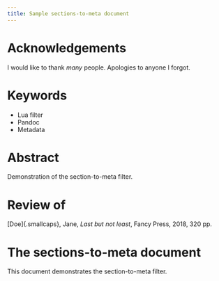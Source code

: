 ```yaml
---
title: Sample sections-to-meta document
---
```


# Acknowledgements

I would like to thank *many* people. Apologies to anyone I forgot.

# Keywords

- Lua filter
- Pandoc
- Metadata

# Abstract

Demonstration of the section-to-meta filter.

# Review of

[Doe]{.smallcaps}, Jane, *Last but not least*, Fancy Press, 2018, 320 pp.

# The sections-to-meta document

This document demonstrates the section-to-meta filter.


